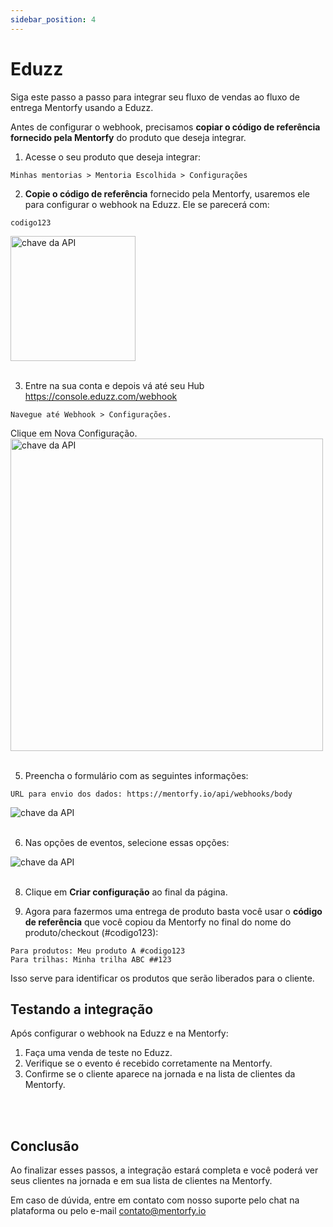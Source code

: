 ```yaml
---
sidebar_position: 4
---
```


# Eduzz

Siga este passo a passo para integrar seu fluxo de vendas ao fluxo de entrega Mentorfy usando a Eduzz.

Antes de configurar o webhook, precisamos **copiar o código de referência fornecido pela Mentorfy** do produto que deseja integrar.

1. Acesse o seu produto que deseja integrar:
```
Minhas mentorias > Mentoria Escolhida > Configurações
```

2. **Copie o código de referência** fornecido pela Mentorfy, usaremos ele para configurar o webhook na Eduzz. Ele se parecerá com:
```
codigo123
```
<img src="/docs/img/codigo_produto.png" height="200" alt="chave da API"  /> 
<br/>
<br/>

3. Entre na sua conta e depois vá até seu Hub https://console.eduzz.com/webhook
```
Navegue até Webhook > Configurações.
```
Clique em Nova Configuração.
<img src="/docs/img/eduzz_webhooks.png" height="500" alt="chave da API"  /> 
<br/>
<br/>

5. Preencha o formulário com as seguintes informações:
```
URL para envio dos dados: https://mentorfy.io/api/webhooks/body
```
<img src="/docs/img/eduzz_form1.png" alt="chave da API" /> 
<br/>
<br/>

6. Nas opções de eventos, selecione essas opções:

<img src="/docs/img/eduzz_form2.png" alt="chave da API" /> 
<br/>
<br/>

8. Clique em **Criar configuração** ao final da página.

9. Agora para fazermos uma entrega de produto basta você usar o **código de referência** que você copiou da Mentorfy 
no final do nome do produto/checkout (#codigo123):

```
Para produtos: Meu produto A #codigo123
Para trilhas: Minha trilha ABC ##123
```
Isso serve para identificar os produtos que serão liberados para o cliente.


## Testando a integração

Após configurar o webhook na Eduzz e na Mentorfy:

1. Faça uma venda de teste no Eduzz.
2. Verifique se o evento é recebido corretamente na Mentorfy.
3. Confirme se o cliente aparece na jornada e na lista de clientes da Mentorfy.

<br/>
<br/>

## Conclusão

Ao finalizar esses passos, a integração estará completa e você poderá ver seus clientes na jornada e em sua lista de clientes na Mentorfy.

Em caso de dúvida, entre em contato com nosso suporte pelo chat na plataforma ou pelo e-mail contato@mentorfy.io